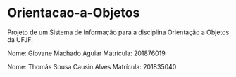 # Orientacao-a-Objetos
Projeto de um Sistema de Informação para a disciplina Orientação a Objetos da UFJF.

Nome: Giovane Machado Aguiar Matrícula: 201876019

Nome: Thomás Sousa Causin Alves Matrícula: 201835040
